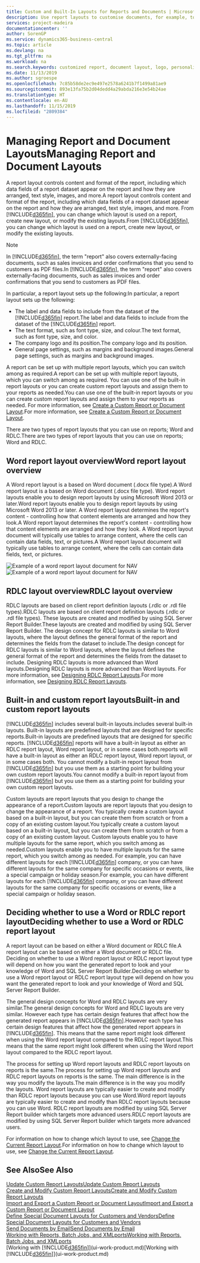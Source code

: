 ```yaml
---
title: Custom and Built-In Layouts for Reports and Documents | Microsoft Docs
description: Use report layouts to customise documents, for example, to personalise the font, logo, or page settings of PDF files you send to customers.
services: project-madeira
documentationcenter: ''
author: SorenGP
ms.service: dynamics365-business-central
ms.topic: article
ms.devlang: na
ms.tgt_pltfrm: na
ms.workload: na
ms.search.keywords: customized report, document layout, logo, personalize
ms.date: 11/13/2019
ms.author: sgroespe
ms.openlocfilehash: 7c85b58de2ec9e497e2578a6241b7f1499a81ae9
ms.sourcegitcommit: 893e13fa75b2d04dedd4a29abda216e3e54b24ae
ms.translationtype: HT
ms.contentlocale: en-AU
ms.lasthandoff: 11/15/2019
ms.locfileid: "2809384"
---
```

# <a name="managing-report-and-document-layouts"></a><span data-ttu-id="85876-103">Managing Report and Document Layouts</span><span class="sxs-lookup"><span data-stu-id="85876-103">Managing Report and Document Layouts</span></span>
<span data-ttu-id="85876-104">A report layout controls content and format of the report, including which data fields of a report dataset appear on the report and how they are arranged, text style, images, and more.</span><span class="sxs-lookup"><span data-stu-id="85876-104">A report layout controls content and format of the report, including which data fields of a report dataset appear on the report and how they are arranged, text style, images, and more.</span></span> <span data-ttu-id="85876-105">From [!INCLUDE[d365fin](includes/d365fin_md.md)], you can change which layout is used on a report, create new layout, or modify the existing layouts.</span><span class="sxs-lookup"><span data-stu-id="85876-105">From [!INCLUDE[d365fin](includes/d365fin_md.md)], you can change which layout is used on a report, create new layout, or modify the existing layouts.</span></span>

> [!NOTE]  
>   <span data-ttu-id="85876-106">In [!INCLUDE[d365fin](includes/d365fin_md.md)], the term "report" also covers externally-facing documents, such as sales invoices and order confirmations that you send to customers as PDF files.</span><span class="sxs-lookup"><span data-stu-id="85876-106">In [!INCLUDE[d365fin](includes/d365fin_md.md)], the term "report" also covers externally-facing documents, such as sales invoices and order confirmations that you send to customers as PDF files.</span></span>

<span data-ttu-id="85876-107">In particular, a report layout sets up the following:</span><span class="sxs-lookup"><span data-stu-id="85876-107">In particular, a report layout sets up the following:</span></span>

* <span data-ttu-id="85876-108">The label and data fields to include from the dataset of the [!INCLUDE[d365fin](includes/d365fin_md.md)] report.</span><span class="sxs-lookup"><span data-stu-id="85876-108">The label and data fields to include from the dataset of the [!INCLUDE[d365fin](includes/d365fin_md.md)] report.</span></span>
* <span data-ttu-id="85876-109">The text format, such as font type, size, and colour.</span><span class="sxs-lookup"><span data-stu-id="85876-109">The text format, such as font type, size, and color.</span></span>
* <span data-ttu-id="85876-110">The company logo and its position.</span><span class="sxs-lookup"><span data-stu-id="85876-110">The company logo and its position.</span></span>
* <span data-ttu-id="85876-111">General page settings, such as margins and background images.</span><span class="sxs-lookup"><span data-stu-id="85876-111">General page settings, such as margins and background images.</span></span>

<span data-ttu-id="85876-112">A report can be set up with multiple report layouts, which you can switch among as required.</span><span class="sxs-lookup"><span data-stu-id="85876-112">A report can be set up with multiple report layouts, which you can switch among as required.</span></span> <span data-ttu-id="85876-113">You can use one of the built-in report layouts or you can create custom report layouts and assign them to your reports as needed.</span><span class="sxs-lookup"><span data-stu-id="85876-113">You can use one of the built-in report layouts or you can create custom report layouts and assign them to your reports as needed.</span></span> <span data-ttu-id="85876-114">For more information, see [Create a Custom Report or Document Layout](ui-how-create-custom-report-layout.md).</span><span class="sxs-lookup"><span data-stu-id="85876-114">For more information, see [Create a Custom Report or Document Layout](ui-how-create-custom-report-layout.md).</span></span>

<span data-ttu-id="85876-115">There are two types of report layouts that you can use on reports; Word and RDLC.</span><span class="sxs-lookup"><span data-stu-id="85876-115">There are two types of report layouts that you can use on reports; Word and RDLC.</span></span>

## <a name="word-report-layout-overview"></a><span data-ttu-id="85876-116">Word report layout overview</span><span class="sxs-lookup"><span data-stu-id="85876-116">Word report layout overview</span></span>
<span data-ttu-id="85876-117">A Word report layout is a based on Word document (.docx file type).</span><span class="sxs-lookup"><span data-stu-id="85876-117">A Word report layout is a based on Word document (.docx file type).</span></span> <span data-ttu-id="85876-118">Word report layouts enable you to design report layouts by using Microsoft Word 2013 or later.</span><span class="sxs-lookup"><span data-stu-id="85876-118">Word report layouts enable you to design report layouts by using Microsoft Word 2013 or later.</span></span> <span data-ttu-id="85876-119">A Word report layout determines the report's content - controlling how that content elements are arranged and how they look.</span><span class="sxs-lookup"><span data-stu-id="85876-119">A Word report layout determines the report's content - controlling how that content elements are arranged and how they look.</span></span> <span data-ttu-id="85876-120">A Word report layout document will typically use tables to arrange content, where the cells can contain data fields, text, or pictures.</span><span class="sxs-lookup"><span data-stu-id="85876-120">A Word report layout document will typically use tables to arrange content, where the cells can contain data fields, text, or pictures.</span></span>

 <span data-ttu-id="85876-121">![Example of a word report layout document for NAV](media/nav_wordreportlayout_edit_in_word_example.png "NAV_WordReportLayout_Edit_In_Word_Example")</span><span class="sxs-lookup"><span data-stu-id="85876-121">![Example of a word report layout document for NAV](media/nav_wordreportlayout_edit_in_word_example.png "NAV_WordReportLayout_Edit_In_Word_Example")</span></span>  

## <a name="rdlc-layout-overview"></a><span data-ttu-id="85876-122">RDLC layout overview</span><span class="sxs-lookup"><span data-stu-id="85876-122">RDLC layout overview</span></span>
<span data-ttu-id="85876-123">RDLC layouts are based on client report definition layouts (.rdlc or .rdl file types).</span><span class="sxs-lookup"><span data-stu-id="85876-123">RDLC layouts are based on client report definition layouts (.rdlc or .rdl file types).</span></span> <span data-ttu-id="85876-124">These layouts are created and modified by using SQL Server Report Builder.</span><span class="sxs-lookup"><span data-stu-id="85876-124">These layouts are created and modified by using SQL Server Report Builder.</span></span> <span data-ttu-id="85876-125">The design concept for RDLC layouts is similar to Word layouts, where the layout defines the general format of the report and determines the fields from the dataset to include.</span><span class="sxs-lookup"><span data-stu-id="85876-125">The design concept for RDLC layouts is similar to Word layouts, where the layout defines the general format of the report and determines the fields from the dataset to include.</span></span> <span data-ttu-id="85876-126">Designing RDLC layouts is more advanced than Word layouts.</span><span class="sxs-lookup"><span data-stu-id="85876-126">Designing RDLC layouts is more advanced than Word layouts.</span></span> <span data-ttu-id="85876-127">For more information, see [Designing RDLC Report Layouts](/dynamics-nav/Designing-RDLC-Report-Layouts).</span><span class="sxs-lookup"><span data-stu-id="85876-127">For more information, see [Designing RDLC Report Layouts](/dynamics-nav/Designing-RDLC-Report-Layouts).</span></span>

## <a name="built-in-and-custom-report-layouts"></a><span data-ttu-id="85876-128">Built-in and custom report layouts</span><span class="sxs-lookup"><span data-stu-id="85876-128">Built-in and custom report layouts</span></span>
[!INCLUDE[d365fin](includes/d365fin_md.md)] <span data-ttu-id="85876-129">includes several built-in layouts.</span><span class="sxs-lookup"><span data-stu-id="85876-129">includes several built-in layouts.</span></span> <span data-ttu-id="85876-130">Built-in layouts are predefined layouts that are designed for specific reports.</span><span class="sxs-lookup"><span data-stu-id="85876-130">Built-in layouts are predefined layouts that are designed for specific reports.</span></span> [!INCLUDE[d365fin](includes/d365fin_md.md)] <span data-ttu-id="85876-131">reports will have a built-in layout as either an RDLC report layout, Word report layout, or in some cases both.</span><span class="sxs-lookup"><span data-stu-id="85876-131">reports will have a built-in layout as either an RDLC report layout, Word report layout, or in some cases both.</span></span> <span data-ttu-id="85876-132">You cannot modify a built-in report layout from [!INCLUDE[d365fin](includes/d365fin_md.md)] but you use them as a starting point for building your own custom report layouts.</span><span class="sxs-lookup"><span data-stu-id="85876-132">You cannot modify a built-in report layout from [!INCLUDE[d365fin](includes/d365fin_md.md)] but you use them as a starting point for building your own custom report layouts.</span></span>

<span data-ttu-id="85876-133">Custom layouts are report layouts that you design to change the appearance of a report.</span><span class="sxs-lookup"><span data-stu-id="85876-133">Custom layouts are report layouts that you design to change the appearance of a report.</span></span> <span data-ttu-id="85876-134">You typically create a custom layout based on a built-in layout, but you can create them from scratch or from a copy of an existing custom layout.</span><span class="sxs-lookup"><span data-stu-id="85876-134">You typically create a custom layout based on a built-in layout, but you can create them from scratch or from a copy of an existing custom layout.</span></span> <span data-ttu-id="85876-135">Custom layouts enable you to have multiple layouts for the same report, which you switch among as needed.</span><span class="sxs-lookup"><span data-stu-id="85876-135">Custom layouts enable you to have multiple layouts for the same report, which you switch among as needed.</span></span> <span data-ttu-id="85876-136">For example, you can have different layouts for each [!INCLUDE[d365fin](includes/d365fin_md.md)] company, or you can have different layouts for the same company for specific occasions or events, like a special campaign or holiday season.</span><span class="sxs-lookup"><span data-stu-id="85876-136">For example, you can have different layouts for each [!INCLUDE[d365fin](includes/d365fin_md.md)] company, or you can have different layouts for the same company for specific occasions or events, like a special campaign or holiday season.</span></span>

## <a name="deciding-whether-to-use-a-word-or-rdlc-report-layout"></a><span data-ttu-id="85876-137">Deciding whether to use a Word or RDLC report layout</span><span class="sxs-lookup"><span data-stu-id="85876-137">Deciding whether to use a Word or RDLC report layout</span></span>
<span data-ttu-id="85876-138">A report layout can be based on either a Word document or RDLC file.</span><span class="sxs-lookup"><span data-stu-id="85876-138">A report layout can be based on either a Word document or RDLC file.</span></span> <span data-ttu-id="85876-139">Deciding on whether to use a Word report layout or RDLC report layout type will depend on how you want the generated report to look and your knowledge of Word and SQL Server Report Builder.</span><span class="sxs-lookup"><span data-stu-id="85876-139">Deciding on whether to use a Word report layout or RDLC report layout type will depend on how you want the generated report to look and your knowledge of Word and SQL Server Report Builder.</span></span>

<span data-ttu-id="85876-140">The general design concepts for Word and RDLC layouts are very similar.</span><span class="sxs-lookup"><span data-stu-id="85876-140">The general design concepts for Word and RDLC layouts are very similar.</span></span> <span data-ttu-id="85876-141">However each type has certain design features that affect how the generated report appears in [!INCLUDE[d365fin](includes/d365fin_md.md)].</span><span class="sxs-lookup"><span data-stu-id="85876-141">However each type has certain design features that affect how the generated report appears in [!INCLUDE[d365fin](includes/d365fin_md.md)].</span></span> <span data-ttu-id="85876-142">This means that the same report might look different when using the Word report layout compared to the RDLC report layout.</span><span class="sxs-lookup"><span data-stu-id="85876-142">This means that the same report might look different when using the Word report layout compared to the RDLC report layout.</span></span>

<span data-ttu-id="85876-143">The process for setting up Word report layouts and RDLC report layouts on reports is the same.</span><span class="sxs-lookup"><span data-stu-id="85876-143">The process for setting up Word report layouts and RDLC report layouts on reports is the same.</span></span> <span data-ttu-id="85876-144">The main difference is in the way you modify the layouts.</span><span class="sxs-lookup"><span data-stu-id="85876-144">The main difference is in the way you modify the layouts.</span></span> <span data-ttu-id="85876-145">Word report layouts are typically easier to create and modify than RDLC report layouts because you can use Word.</span><span class="sxs-lookup"><span data-stu-id="85876-145">Word report layouts are typically easier to create and modify than RDLC report layouts because you can use Word.</span></span> <span data-ttu-id="85876-146">RDLC report layouts are modified by using SQL Server Report builder which targets more advanced users.</span><span class="sxs-lookup"><span data-stu-id="85876-146">RDLC report layouts are modified by using SQL Server Report builder which targets more advanced users.</span></span>

<span data-ttu-id="85876-147">For information on how to change which layout to use, see [Change the Current Report Layout](ui-how-change-layout-currently-used-report.md).</span><span class="sxs-lookup"><span data-stu-id="85876-147">For information on how to change which layout to use, see [Change the Current Report Layout](ui-how-change-layout-currently-used-report.md).</span></span>

## <a name="see-also"></a><span data-ttu-id="85876-148">See Also</span><span class="sxs-lookup"><span data-stu-id="85876-148">See Also</span></span>
[<span data-ttu-id="85876-149">Update Custom Report Layouts</span><span class="sxs-lookup"><span data-stu-id="85876-149">Update Custom Report Layouts</span></span>](ui-update-report-layouts.md)  
[<span data-ttu-id="85876-150">Create and Modify Custom Report Layouts</span><span class="sxs-lookup"><span data-stu-id="85876-150">Create and Modify Custom Report Layouts</span></span>](ui-how-create-custom-report-layout.md)  
[<span data-ttu-id="85876-151">Import and Export a Custom Report or Document Layout</span><span class="sxs-lookup"><span data-stu-id="85876-151">Import and Export a Custom Report or Document Layout</span></span>](ui-how-import-and-export-report-layout.md)  
[<span data-ttu-id="85876-152">Define Special Document Layouts for Customers and Vendors</span><span class="sxs-lookup"><span data-stu-id="85876-152">Define Special Document Layouts for Customers and Vendors</span></span>](ui-define-customer-vendor-document-layouts.md)  
[<span data-ttu-id="85876-153">Send Documents by Email</span><span class="sxs-lookup"><span data-stu-id="85876-153">Send Documents by Email</span></span>](ui-how-send-documents-email.md)  
[<span data-ttu-id="85876-154">Working with Reports, Batch Jobs, and XMLports</span><span class="sxs-lookup"><span data-stu-id="85876-154">Working with Reports, Batch Jobs, and XMLports</span></span>](ui-work-report.md)  
<span data-ttu-id="85876-155">[Working with [!INCLUDE[d365fin](includes/d365fin_md.md)]](ui-work-product.md)</span><span class="sxs-lookup"><span data-stu-id="85876-155">[Working with [!INCLUDE[d365fin](includes/d365fin_md.md)]](ui-work-product.md)</span></span>  
